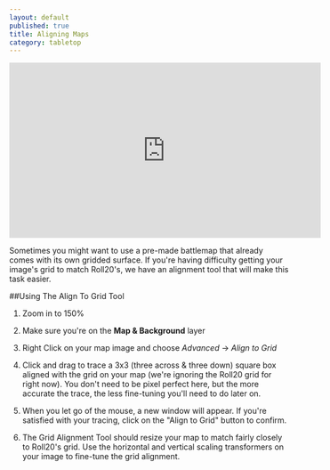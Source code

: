 ```yaml
---
layout: default
published: true
title: Aligning Maps
category: tabletop
---
```


<iframe width="560" height="315" src="http://www.youtube.com/embed/1BrXBd1TBO4" frameborder="0" allowfullscreen></iframe>

Sometimes you might want to use a pre-made battlemap that already comes with its own gridded surface. If you're having difficulty getting your image's grid to match Roll20's, we have an alignment tool that will make this task easier.

##Using The Align To Grid Tool

1. Zoom in to 150%

2. Make sure you're on the **Map & Background** layer

3. Right Click on your map image and choose *Advanced* -> *Align to Grid*

4. Click and drag to trace a 3x3 (three across & three down) square box aligned with the grid on your map (we're ignoring the Roll20 grid for right now). You don't need to be pixel perfect here, but the more accurate the trace, the less fine-tuning you'll need to do later on.

5. When you let go of the mouse, a new window will appear. If you're satisfied with your tracing, click on the "Align to Grid" button to confirm.

6. The Grid Alignment Tool should resize your map to match fairly closely to Roll20's grid. Use the horizontal and vertical scaling transformers on your image to fine-tune the grid alignment.